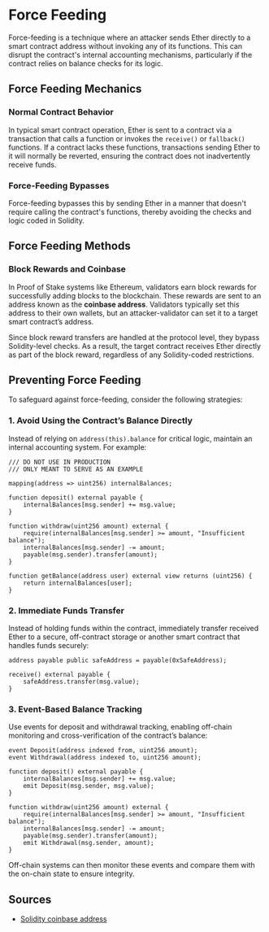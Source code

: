 # Force Feeding

Force-feeding is a technique where an attacker sends Ether directly to a smart contract address without invoking any of its functions. This can disrupt the contract's internal accounting mechanisms, particularly if the contract relies on balance checks for its logic.

## Force Feeding Mechanics

### Normal Contract Behavior

In typical smart contract operation, Ether is sent to a contract via a transaction that calls a function or invokes the `receive()` or `fallback()` functions. If a contract lacks these functions, transactions sending Ether to it will normally be reverted, ensuring the contract does not inadvertently receive funds.

### Force-Feeding Bypasses

Force-feeding bypasses this by sending Ether in a manner that doesn't require calling the contract's functions, thereby avoiding the checks and logic coded in Solidity.

## Force Feeding Methods

### Block Rewards and Coinbase

In Proof of Stake systems like Ethereum, validators earn block rewards for successfully adding blocks to the blockchain. These rewards are sent to an address known as the **coinbase address**. Validators typically set this address to their own wallets, but an attacker-validator can set it to a target smart contract’s address.

Since block reward transfers are handled at the protocol level, they bypass Solidity-level checks. As a result, the target contract receives Ether directly as part of the block reward, regardless of any Solidity-coded restrictions.

## Preventing Force Feeding

To safeguard against force-feeding, consider the following strategies:

### 1. Avoid Using the Contract’s Balance Directly

Instead of relying on `address(this).balance` for critical logic, maintain an internal accounting system. For example:

```solidity
/// DO NOT USE IN PRODUCTION
/// ONLY MEANT TO SERVE AS AN EXAMPLE

mapping(address => uint256) internalBalances;

function deposit() external payable {
    internalBalances[msg.sender] += msg.value;
}

function withdraw(uint256 amount) external {
    require(internalBalances[msg.sender] >= amount, "Insufficient balance");
    internalBalances[msg.sender] -= amount;
    payable(msg.sender).transfer(amount);
}

function getBalance(address user) external view returns (uint256) {
    return internalBalances[user];
}
```

### 2. Immediate Funds Transfer

Instead of holding funds within the contract, immediately transfer received Ether to a secure, off-contract storage or another smart contract that handles funds securely:

```solidity
address payable public safeAddress = payable(0xSafeAddress);

receive() external payable {
    safeAddress.transfer(msg.value);
}
```

### 3. Event-Based Balance Tracking

Use events for deposit and withdrawal tracking, enabling off-chain monitoring and cross-verification of the contract’s balance:

```solidity
event Deposit(address indexed from, uint256 amount);
event Withdrawal(address indexed to, uint256 amount);

function deposit() external payable {
    internalBalances[msg.sender] += msg.value;
    emit Deposit(msg.sender, msg.value);
}

function withdraw(uint256 amount) external {
    require(internalBalances[msg.sender] >= amount, "Insufficient balance");
    internalBalances[msg.sender] -= amount;
    payable(msg.sender).transfer(amount);
    emit Withdrawal(msg.sender, amount);
}
```

Off-chain systems can then monitor these events and compare them with the on-chain state to ensure integrity.

## Sources
- [Solidity coinbase address](https://docs.soliditylang.org/en/latest/units-and-global-variables.html#block-and-transaction-properties)

